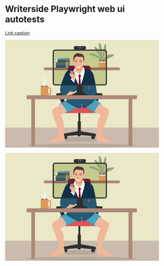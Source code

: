 # Writerside Playwright web ui autotests

[](Md%20link.md)

[Link caption](<https://google.com/search?q=test it>)

![Team work meme](Team%20work%20Meme.png)

![Team work meme](<Team work Meme.png>)